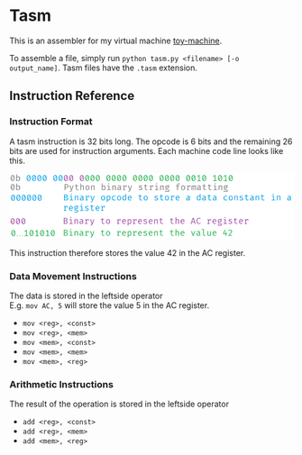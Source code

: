 # Tasm
This is an assembler for my virtual machine [toy-machine](https://github.com/MrSquigy/toy-machine).

To assemble a file, simply run `python tasm.py <filename> [-o output_name]`. Tasm files have the `.tasm` extension.

## Instruction Reference
### Instruction Format
A tasm instruction is 32 bits long. The opcode is 6 bits and the remaining 26 bits are used for instruction arguments. Each machine code line looks like this.

![example machine code line](images/example-line.png)

This instruction therefore stores the value 42 in the AC register.

### Data Movement Instructions
The data is stored in the leftside operator  
E.g. `mov AC, 5` will store the value 5 in the AC register.

- `mov <reg>, <const>`
- `mov <reg>, <mem>`
- `mov <mem>, <const>`
- `mov <mem>, <mem>`
- `mov <mem>, <reg>`
  
### Arithmetic Instructions
The result of the operation is stored in the leftside operator
- `add <reg>, <const>`
- `add <reg>, <mem>`
- `add <mem>, <reg>`